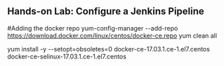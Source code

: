 ## Hands-on Lab: Configure a Jenkins Pipeline

#Adding the docker repo
yum-config-manager --add-repo https://download.docker.com/linux/centos/docker-ce.repo
 yum clean all
 
 yum install -y --setopt=obsoletes=0 docker-ce-17.03.1.ce-1.el7.centos docker-ce-selinux-17.03.1.ce-1.el7.centos

